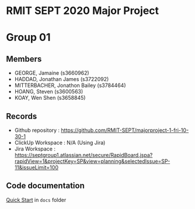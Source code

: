 # RMIT SEPT 2020 Major Project

# Group 01

## Members
  - GEORGE, Jamaine (s3660962)
  - HADDAD, Jonathan James (s3722092)
  - MITTERBACHER, Jonathon Bailey (s3784464)
  - HOANG, Steven (s3600563)
  - KOAY, Wen Shen (s3658845)

## Records

* Github repository : https://github.com/RMIT-SEPT/majorproject-1-fri-10-30-1
* ClickUp Workspace : N/A (Using Jira)
* Jira Workspace    : https://septgroup1.atlassian.net/secure/RapidBoard.jspa?rapidView=1&projectKey=SP&view=planning&selectedIssue=SP-11&issueLimit=100


## Code documentation

[Quick Start](/docs/README.md) in `docs` folder
